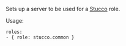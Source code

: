 Sets up a server to be used for a [Stucco](https://stucco.github.io/) role.

Usage:

    roles:
    - { role: stucco.common }
